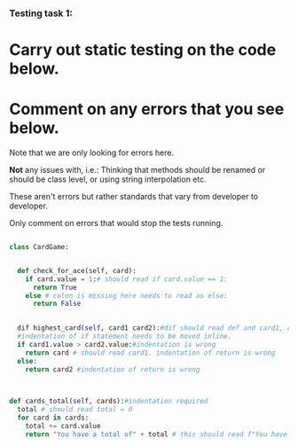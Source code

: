 ### Testing task 1:

# Carry out static testing on the code below.
# Comment on any errors that you see below.

Note that we are only looking for errors here.

**Not** any issues with, i.e.: 
Thinking that methods should be renamed or should be class level, or using string interpolation etc. 

These aren't errors but rather standards that vary from developer to developer. 

Only comment on errors that would stop the tests running.

```python

class CardGame:


  def check_for_ace(self, card):
    if card.value = 1:# should read if card.value == 1:
      return True
    else # colon is missing here needs to read as else:
      return False
   

  dif highest_card(self, card1 card2):#dif should read def and card1, card2 (comma missing)
  #indentation of if statement needs to be moved inline.
  if card1.value > card2.value:#indentation is wrong
    return card # should read card1. indentation of return is wrong
  else:
    return card2 #indentation of return is wrong
  


def cards_total(self, cards):#indentation required
  total # should read total = 0
  for card in cards:
    total += card.value
    return "You have a total of" + total # this should read f"You have a total of {total}"
  
```
